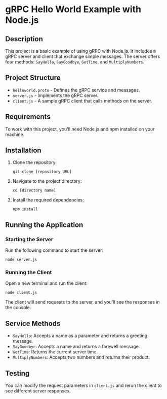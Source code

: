 # gRPC Hello World Example with Node.js

## Description

This project is a basic example of using gRPC with Node.js. It includes a gRPC server and client that exchange simple messages. The server offers four methods: `SayHello`, `SayGoodbye`, `GetTime`, and `MultiplyNumbers`.

## Project Structure

- `helloworld.proto` - Defines the gRPC service and messages.
- `server.js` - Implements the gRPC server.
- `client.js` - A sample gRPC client that calls methods on the server.

## Requirements

To work with this project, you'll need Node.js and npm installed on your machine.

## Installation

1. Clone the repository:
   ```
   git clone [repository URL]
   ```
2. Navigate to the project directory:
   ```
   cd [directory name]
   ```
3. Install the required dependencies:
   ```
   npm install
   ```

## Running the Application

### Starting the Server

Run the following command to start the server:

```
node server.js
```

### Running the Client

Open a new terminal and run the client:

```
node client.js
```

The client will send requests to the server, and you'll see the responses in the console.

## Service Methods

- `SayHello`: Accepts a name as a parameter and returns a greeting message.
- `SayGoodbye`: Accepts a name and returns a farewell message.
- `GetTime`: Returns the current server time.
- `MultiplyNumbers`: Accepts two numbers and returns their product.

## Testing

You can modify the request parameters in `client.js` and rerun the client to see different server responses.
